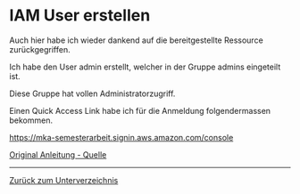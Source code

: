 # IAM User erstellen

Auch hier habe ich wieder dankend auf die bereitgestellte Ressource zurückgegriffen.

Ich habe den User admin erstellt, welcher in der Gruppe admins eingeteilt ist.

Diese Gruppe hat vollen Administratorzugriff.

Einen Quick Access Link habe ich für die Anmeldung folgendermassen bekommen.

https://mka-semesterarbeit.signin.aws.amazon.com/console

[Original Anleitung - Quelle](../../Anhang/quellen.md#iam-benutzer-erstellen---marcello-calisto)

-----

[Zurück zum Unterverzeichnis](../README.md)
